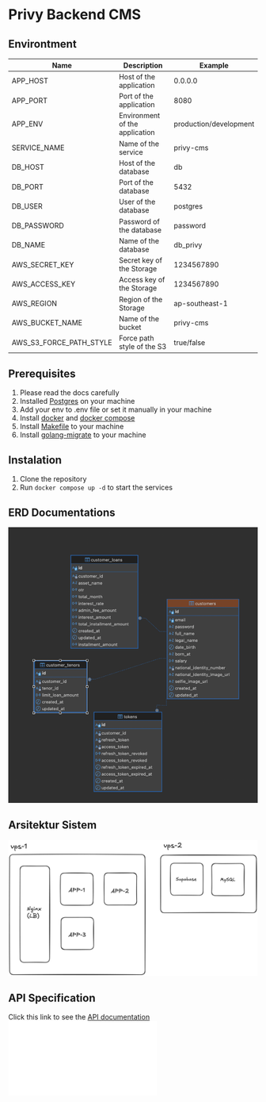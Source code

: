 # Privy Backend CMS

## Environtment
| Name | Description | Example |
| --- | --- | --- |
| APP_HOST | Host of the application | 0.0.0.0 |
| APP_PORT | Port of the application | 8080 |
| APP_ENV | Environment of the application | production/development |
| SERVICE_NAME | Name of the service | privy-cms |
| DB_HOST | Host of the database | db |
| DB_PORT | Port of the database | 5432 |
| DB_USER | User of the database | postgres |
| DB_PASSWORD | Password of the database | password |
| DB_NAME | Name of the database | db_privy |
| AWS_SECRET_KEY | Secret key of the Storage | 1234567890 |
| AWS_ACCESS_KEY | Access key of the Storage | 1234567890 |
| AWS_REGION | Region of the Storage | ap-southeast-1 |
| AWS_BUCKET_NAME | Name of the bucket | privy-cms |
| AWS_S3_FORCE_PATH_STYLE | Force path style of the S3 | true/false |

## Prerequisites
1. Please read the docs carefully
2. Installed [Postgres](https://www.postgresql.org/download/) on your machine
3. Add your env to .env file or set it manually in your machine
4. Install [docker](https://docs.docker.com/get-started/introduction/) and [docker compose](https://docs.docker.com/compose/install/)
5. Install [Makefile](https://www.gnu.org/software/make/manual/make.html) to your machine
6. Install [golang-migrate](https://github.com/golang-migrate/migrate) to your machine

## Instalation
1. Clone the repository
2. Run `docker compose up -d` to start the services


## ERD Documentations
![ERD Picture](/assets/erd.png)

## Arsitektur Sistem
![Arsistektur Sistem](/assets/arsitektur.png)

## API Specification
Click this link to see the [API documentation](https://apidog.com/apidoc/docs-site/753332)
![Swagger](/assets/study-case.openapi.json)
